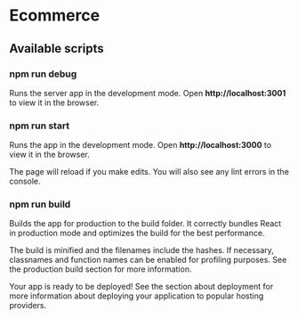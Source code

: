 # Ecommerce

## Available scripts

### npm run debug

Runs the server app in the development mode. Open **http://localhost:3001** to view it in the browser.

### npm run start

Runs the app in the development mode. Open **http://localhost:3000** to view it in the browser.

The page will reload if you make edits. You will also see any lint errors in the console.

### npm run build

Builds the app for production to the build folder. It correctly bundles React in production mode and optimizes the build for the best performance.

The build is minified and the filenames include the hashes. If necessary, classnames and function names can be enabled for profiling purposes. See the production build section for more information.

Your app is ready to be deployed! See the section about deployment for more information about deploying your application to popular hosting providers.
